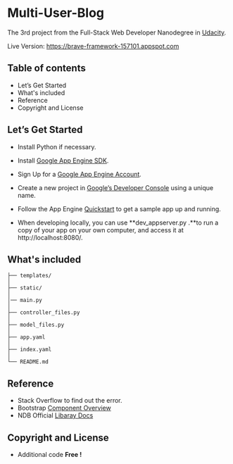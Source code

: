 # Multi-User-Blog

The 3rd project from the Full-Stack Web Developer Nanodegree in
[Udacity](https://www.udacity.com/nanodegree).

Live Version: https://brave-framework-157101.appspot.com

## Table of contents

- Let’s Get Started
- What's included
- Reference
- Copyright and License

## Let’s Get Started
- Install Python if necessary.
- Install [Google App Engine SDK](https://cloud.google.com/appengine/downloads#Google_App_Engine_SDK_for_Python).
- Sign Up for a [Google App Engine Account](https://console.cloud.google.com/appengine/).
- Create a new project in [Google’s Developer Console](https://console.cloud.google.com/) using a unique name.
- Follow the App Engine [Quickstart](https://cloud.google.com/appengine/docs/python/quickstart) to get a sample app up and running.

- When developing locally, you can use **dev_appserver.py .**to run a copy of your app on your own computer, and access it at http://localhost:8080/.

## What's included

```
├── templates/
│
├── static/
│
│── main.py
│
├── controller_files.py
│
├── model_files.py
│
├── app.yaml
│
├── index.yaml
│
└── README.md
```

## Reference
- Stack Overflow to find out the error.
- Bootstrap [Component Overview](http://getbootstrap.com/components/)
- NDB Official [Libaray Docs](https://cloud.google.com/appengine/docs/python/ndb/modelclass)

## Copyright and License

- Additional code **Free !**